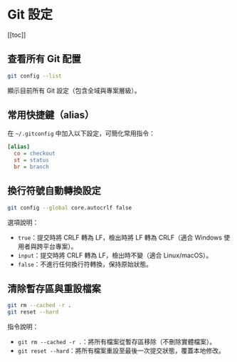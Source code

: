 # Git 設定

[[toc]]

## 查看所有 Git 配置
```sh
git config --list
```
顯示目前所有 Git 設定（包含全域與專案層級）。

## 常用快捷鍵（alias）
在 `~/.gitconfig` 中加入以下設定，可簡化常用指令：
```ini
[alias]
  co = checkout
  st = status
  br = branch
```

## 換行符號自動轉換設定
```sh
git config --global core.autocrlf false
```

選項說明：
- `true`：提交時將 CRLF 轉為 LF，檢出時將 LF 轉為 CRLF（適合 Windows 使用者與跨平台專案）。
- `input`：提交時將 CRLF 轉為 LF，檢出時不變（適合 Linux/macOS）。
- `false`：不進行任何換行符轉換，保持原始狀態。

## 清除暫存區與重設檔案
```sh
git rm --cached -r .
git reset --hard
```

指令說明：
- `git rm --cached -r .`：將所有檔案從暫存區移除（不刪除實體檔案）。
- `git reset --hard`：將所有檔案重設至最後一次提交狀態，覆蓋本地修改。